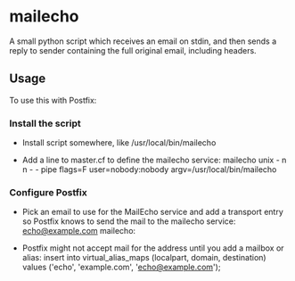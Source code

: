 # mailecho
A small python script which receives an email on stdin, and then sends a reply to sender containing the full original email, including headers.

## Usage
To use this with Postfix:

### Install the script
* Install script somewhere, like /usr/local/bin/mailecho

* Add a line to master.cf to define the mailecho service:
    mailecho unix - n n - - pipe flags=F user=nobody:nobody argv=/usr/local/bin/mailecho

### Configure Postfix
* Pick an email to use for the MailEcho service and add a transport entry so Postfix knows to send the mail to the mailecho service:
    echo@example.com mailecho:

* Postfix might not accept mail for the address until you add a mailbox or alias:
    insert into virtual_alias_maps (localpart, domain, destination) values ('echo', 'example.com', 'echo@example.com');

